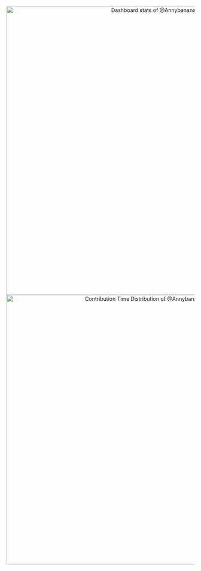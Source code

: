 <!-- Copy-paste in your Readme.md file -->

<a href="https://next.ossinsight.io/widgets/official/compose-user-dashboard-stats?user_id=110119104" target="_blank" style="display: block" align="center">
  <picture>
    <source media="(prefers-color-scheme: dark)" srcset="https://next.ossinsight.io/widgets/official/compose-user-dashboard-stats/thumbnail.png?user_id=110119104&image_size=auto&color_scheme=dark" width="771" height="auto">
    <img alt="Dashboard stats of @Annybanana" src="https://next.ossinsight.io/widgets/official/compose-user-dashboard-stats/thumbnail.png?user_id=110119104&image_size=auto&color_scheme=light" width="771" height="auto">
  </picture>
</a>

<!-- Made with [OSS Insight](https://ossinsight.io/) -->

<!-- Copy-paste in your Readme.md file -->

<a href="https://next.ossinsight.io/widgets/official/analyze-user-contribution-time-distribution?user_id=110119104&period=all_times" target="_blank" style="display: block" align="center">
  <picture>
    <source media="(prefers-color-scheme: dark)" srcset="https://next.ossinsight.io/widgets/official/analyze-user-contribution-time-distribution/thumbnail.png?user_id=110119104&period=all_times&image_size=auto&color_scheme=dark" width="721" height="auto">
    <img alt="Contribution Time Distribution of @Annybanana" src="https://next.ossinsight.io/widgets/official/analyze-user-contribution-time-distribution/thumbnail.png?user_id=110119104&period=all_times&image_size=auto&color_scheme=light" width="721" height="auto">
  </picture>
</a>

<!-- Made with [OSS Insight](https://ossinsight.io/) -->

